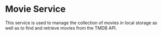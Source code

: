 # Movie Service

This service is used to manage the collection of movies in local storage as well as to find and retrieve movies from the TMDB API.

